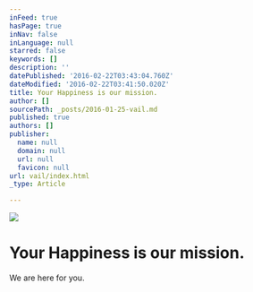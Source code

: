 ```yaml
---
inFeed: true
hasPage: true
inNav: false
inLanguage: null
starred: false
keywords: []
description: ''
datePublished: '2016-02-22T03:43:04.760Z'
dateModified: '2016-02-22T03:41:50.020Z'
title: Your Happiness is our mission.
author: []
sourcePath: _posts/2016-01-25-vail.md
published: true
authors: []
publisher:
  name: null
  domain: null
  url: null
  favicon: null
url: vail/index.html
_type: Article

---
```

![](https://the-grid-user-content.s3-us-west-2.amazonaws.com/52864f3b-67ac-43ae-aed0-2de51e349672.jpg)

# Your Happiness is our mission.

We are here for you.